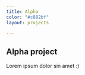 ```yaml
---
title: Alpha
color: "#c882bf"
layout: projects

---
```

## Alpha project

Lorem ipsum dolor sin amet :)
